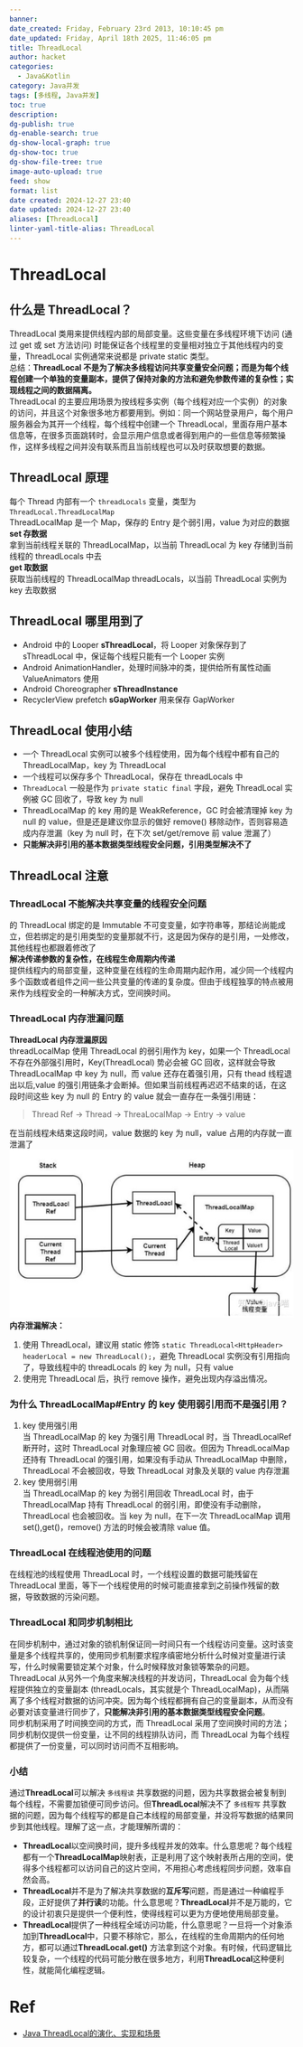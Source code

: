 ```yaml
---
banner: 
date_created: Friday, February 23rd 2013, 10:10:45 pm
date_updated: Friday, April 18th 2025, 11:46:05 pm
title: ThreadLocal
author: hacket
categories:
  - Java&Kotlin
category: Java并发
tags: [多线程, Java并发]
toc: true
description: 
dg-publish: true
dg-enable-search: true
dg-show-local-graph: true
dg-show-toc: true
dg-show-file-tree: true
image-auto-upload: true
feed: show
format: list
date created: 2024-12-27 23:40
date updated: 2024-12-27 23:40
aliases: [ThreadLocal]
linter-yaml-title-alias: ThreadLocal
---
```


# ThreadLocal

## 什么是 ThreadLocal？

ThreadLocal 类用来提供线程内部的局部变量。这些变量在多线程环境下访问 (通过 get 或 set 方法访问) 时能保证各个线程里的变量相对独立于其他线程内的变量，ThreadLocal 实例通常来说都是 private static 类型。<br>总结：**ThreadLocal 不是为了解决多线程访问共享变量安全问题；而是为每个线程创建一个单独的变量副本，提供了保持对象的方法和避免参数传递的复杂性；实现线程之间的数据隔离。**<br> ThreadLocal 的主要应用场景为按线程多实例（每个线程对应一个实例）的对象的访问，并且这个对象很多地方都要用到。例如：同一个网站登录用户，每个用户服务器会为其开一个线程，每个线程中创建一个 ThreadLocal，里面存用户基本信息等，在很多页面跳转时，会显示用户信息或者得到用户的一些信息等频繁操作，这样多线程之间并没有联系而且当前线程也可以及时获取想要的数据。

## ThreadLocal 原理

每个 Thread 内部有一个 `threadLocals` 变量，类型为 `ThreadLocal.ThreadLocalMap`<br>ThreadLocalMap 是一个 Map，保存的 Entry 是个弱引用，value 为对应的数据<br>**set 存数据**<br>拿到当前线程关联的 ThreadLocalMap，以当前 ThreadLocal 为 key 存储到当前线程的 threadLocals 中去<br>**get 取数据**<br>获取当前线程的 ThreadLocalMap threadLocals，以当前 ThreadLocal 实例为 key 去取数据

## ThreadLocal 哪里用到了

- Android 中的 Looper **sThreadLocal**，将 Looper 对象保存到了 sThreadLocal 中，保证每个线程只能有一个 Looper 实例
- Android AnimationHandler，处理时间脉冲的类，提供给所有属性动画 ValueAnimators 使用
- Android Choreographer **sThreadInstance**
- RecyclerView prefetch **sGapWorker** 用来保存 GapWorker

## ThreadLocal 使用小结

- 一个 ThreadLocal 实例可以被多个线程使用，因为每个线程中都有自己的 ThreadLocalMap，key 为 ThreadLocal
- 一个线程可以保存多个 ThreadLocal，保存在 threadLocals 中
- `ThreadLocal` 一般是作为 `private static final` 字段，避免 ThreadLocal 实例被 GC 回收了，导致 key 为 null
- ThreadLocalMap 的 key 用的是 WeakReference，GC 时会被清理掉 key 为 null 的 value，但是还是建议你显示的做好 remove() 移除动作，否则容易造成内存泄漏（key 为 null 时，在下次 set/get/remove 前 value 泄漏了）
- **只能解决非引用的基本数据类型线程安全问题，引用类型解决不了**

## ThreadLocal 注意

### ThreadLocal 不能解决共享变量的线程安全问题

的 ThreadLocal 绑定的是 Immutable 不可变变量，如字符串等，那结论尚能成立，但若绑定的是引用类型的变量那就不行，这是因为保存的是引用，一处修改，其他线程也都跟着修改了<br>**解决传递参数的复杂性，在线程生命周期内传递**<br>提供线程内的局部变量，这种变量在线程的生命周期内起作用，减少同一个线程内多个函数或者组件之间一些公共变量的传递的复杂度。但由于线程独享的特点被用来作为线程安全的一种解决方式，空间换时间。

### ThreadLocal 内存泄漏问题

**ThreadLocal 内存泄漏原因**<br>threadLocalMap 使用 ThreadLocal 的弱引用作为 key，如果一个 ThreadLocal 不存在外部强引用时，Key(ThreadLocal) 势必会被 GC 回收，这样就会导致 ThreadLocalMap 中 key 为 null，而 value 还存在着强引用，只有 thead 线程退出以后,value 的强引用链条才会断掉。但如果当前线程再迟迟不结束的话，在这段时间这些 key 为 null 的 Entry 的 value 就会一直存在一条强引用链：

> Thread Ref -> Thread -> ThreaLocalMap -> Entry -> value

在当前线程未结束这段时间，value 数据的 key 为 null，value 占用的内存就一直泄漏了<br>![ue04e](https://raw.githubusercontent.com/hacket/ObsidianOSS/master/obsidian/ue04e.png)<br>**内存泄漏解决：**

1. 使用 ThreadLocal，建议用 static 修饰 `static ThreadLocal<HttpHeader> headerLocal = new ThreadLocal();`，避免 ThreadLocal 实例没有引用指向了，导致线程中的 threadLocals 的 key 为 null，只有 value
2. 使用完 ThreadLocal 后，执行 remove 操作，避免出现内存溢出情况。

### 为什么 ThreadLocalMap#Entry 的 key 使用弱引用而不是强引用？

1. key 使用强引用<br>当 ThreadLocalMap 的 key 为强引用 ThreadLocal 时，当 ThreadLocalRef 断开时，这时 ThreadLocal 对象理应被 GC 回收。但因为 ThreadLocalMap 还持有 ThreadLocal 的强引用，如果没有手动从 ThreadLocalMap 中删除，ThreadLocal 不会被回收，导致 ThreadLocal 对象及关联的 value 内存泄漏
2. key 使用弱引用<br>当 ThreadLocalMap 的 key 为弱引用回收 ThreadLocal 时，由于 ThreadLocalMap 持有 ThreadLocal 的弱引用，即使没有手动删除，ThreadLocal 也会被回收。当 key 为 null，在下一次 ThreadLocalMap 调用 set(),get()，remove() 方法的时候会被清除 value 值。

### ThreadLocal 在线程池使用的问题

在线程池的线程使用 ThreadLocal 时，一个线程设置的数据可能残留在 ThreadLocal 里面，等下一个线程使用的时候可能直接拿到之前操作残留的数据，导致数据的污染问题。

### ThreadLocal 和同步机制相比

在同步机制中，通过对象的锁机制保证同一时间只有一个线程访问变量。这时该变量是多个线程共享的，使用同步机制要求程序缜密地分析什么时候对变量进行读写，什么时候需要锁定某个对象，什么时候释放对象锁等繁杂的问题。<br>ThreadLocal 从另外一个角度来解决线程的并发访问，ThreadLocal 会为每个线程提供独立的变量副本 (threadLocals，其实就是个 ThreadLocalMap)，从而隔离了多个线程对数据的访问冲突。因为每个线程都拥有自己的变量副本，从而没有必要对该变量进行同步了，**只能解决非引用的基本数据类型线程安全问题**。<br>同步机制采用了时间换空间的方式，而 ThreadLocal 采用了空间换时间的方法；同步机制仅提供一份变量，让不同的线程排队访问，而 ThreadLocal 为每个线程都提供了一份变量，可以同时访问而不互相影响。

### 小结

通过**ThreadLocal**可以解决 `多线程读` 共享数据的问题，因为共享数据会被复制到每个线程，不需要加锁便可同步访问。但**ThreadLocal**解决不了 `多线程写` 共享数据的问题，因为每个线程写的都是自己本线程的局部变量，并没将写数据的结果同步到其他线程。理解了这一点，才能理解所谓的：

- **ThreadLocal**以空间换时间，提升多线程并发的效率。什么意思呢？每个线程都有一个**ThreadLocalMap**映射表，正是利用了这个映射表所占用的空间，使得多个线程都可以访问自己的这片空间，不用担心考虑线程同步问题，效率自然会高。
- **ThreadLocal**并不是为了解决共享数据的**互斥写**问题，而是通过一种编程手段，正好提供了**并行读**的功能。什么意思呢？**ThreadLocal**并不是万能的，它的设计初衷只是提供一个便利性，使得线程可以更为方便地使用局部变量。
- **ThreadLocal**提供了一种线程全域访问功能，什么意思呢？一旦将一个对象添加到**ThreadLocal**中，只要不移除它，那么，在线程的生命周期内的任何地方，都可以通过**ThreadLocal.get()** 方法拿到这个对象。有时候，代码逻辑比较复杂，一个线程的代码可能分散在很多地方，利用**ThreadLocal**这种便利性，就能简化编程逻辑。

# Ref

- [Java ThreadLocal的演化、实现和场景](https://duanqz.github.io/2018-03-15-Java-ThreadLocal#0-tsina-1-27907-397232819ff9a47a7b7e80a40613cfe1?continueFlag=287868b2a6b984b5311edde3fc06ab2c)

